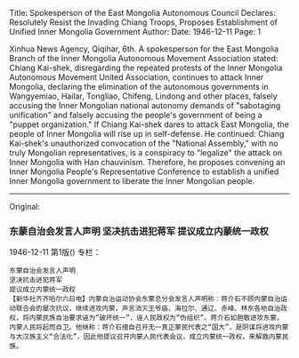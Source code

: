 Title: Spokesperson of the East Mongolia Autonomous Council Declares: Resolutely Resist the Invading Chiang Troops, Proposes Establishment of Unified Inner Mongolia Government
Author:
Date: 1946-12-11
Page: 1

Xinhua News Agency, Qiqihar, 6th. A spokesperson for the East Mongolia Branch of the Inner Mongolia Autonomous Movement Association stated: Chiang Kai-shek, disregarding the repeated protests of the Inner Mongolia Autonomous Movement United Association, continues to attack Inner Mongolia, declaring the elimination of the autonomous governments in Wangyemiao, Hailar, Tongliao, Chifeng, Lindong and other places, falsely accusing the Inner Mongolian national autonomy demands of "sabotaging unification" and falsely accusing the people's government of being a "puppet organization." If Chiang Kai-shek dares to attack East Mongolia, the people of Inner Mongolia will rise up in self-defense. He continued: Chiang Kai-shek's unauthorized convocation of the "National Assembly," with no truly Mongolian representatives, is a conspiracy to "legalize" the attack on Inner Mongolia with Han chauvinism. Therefore, he proposes convening an Inner Mongolia People's Representative Conference to establish a unified Inner Mongolia government to liberate the Inner Mongolian people.



<hr /> 

Original: 


### 东蒙自治会发言人声明  坚决抗击进犯蒋军  提议成立内蒙统一政权

1946-12-11
第1版()
专栏：

    东蒙自治会发言人声明
    坚决抗击进犯蒋军
    提议成立内蒙统一政权
    【新华社齐齐哈尔六日电】内蒙自治运动协会东蒙总分会发言人声明称：蒋介石不顾内蒙自治运动联合会的屡次抗议，继续进攻内蒙，声言消灭王爷庙、海拉尔、通辽、赤峰、林东各地自治政权，将内蒙民族自治要求诬为“破坏统一”，诬人民政权为“伪组织”。蒋介石如胆敢进攻东蒙，内蒙人民将起而自卫。他继称：蒋介石擅自召开无一真正蒙民代表之“国大”，是阴谋将进攻内蒙与大汉族主义“合法化”，因此他提议召开内蒙人民代表会议，成立内蒙统一政权，来解救内蒙民族。
